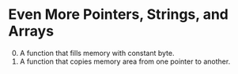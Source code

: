 
# Even More Pointers, Strings, and Arrays

0. A function that fills memory with constant byte.
1. A function that copies memory area from one pointer to another.
